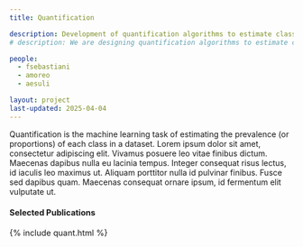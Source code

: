 ```yaml
---
title: Quantification

description: Development of quantification algorithms to estimate class prevalence
# description: We are designing quantification algorithms to estimate class prevalence

people:
  - fsebastiani
  - amoreo
  - aesuli

layout: project
last-updated: 2025-04-04
---
```


Quantification is the machine learning task of estimating the prevalence (or proportions) of each class in a dataset.
Lorem ipsum dolor sit amet, consectetur adipiscing elit. Vivamus posuere leo vitae finibus dictum. Maecenas dapibus nulla eu lacinia tempus. Integer consequat risus lectus, id iaculis leo maximus ut. Aliquam porttitor nulla id pulvinar finibus. Fusce sed dapibus quam. Maecenas consequat ornare ipsum, id fermentum elit vulputate ut. 

<div id="publications" style="font-size: 0.9rem;">
    <h4>Selected Publications</h4>
    {% include quant.html %}
</div>
